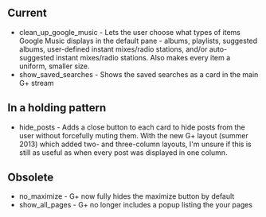 Current
-------

* clean_up_google_music - Lets the user choose what types of items Google Music displays in the default pane - albums, playlists, suggested albums, user-defined instant mixes/radio stations, and/or auto-suggested instant mixes/radio stations. Also makes every item a uniform, smaller size.
* show_saved_searches - Shows the saved searches as a card in the main G+ stream

In a holding pattern
--------------------

* hide_posts - Adds a close button to each card to hide posts from the user without forcefully muting them. With the new G+ layout (summer 2013) which added two- and three-column layouts, I'm unsure if this is still as useful as when every post was displayed in one column.

Obsolete
--------

* no_maximize - G+ now fully hides the maximize button by default
* show_all_pages - G+ no longer includes a popup listing the your pages
